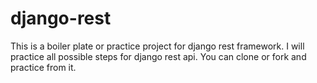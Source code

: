 # django-rest
This is a boiler plate or practice project for django rest framework.
I will practice all possible steps for django rest api. You can clone or fork and practice from it.
